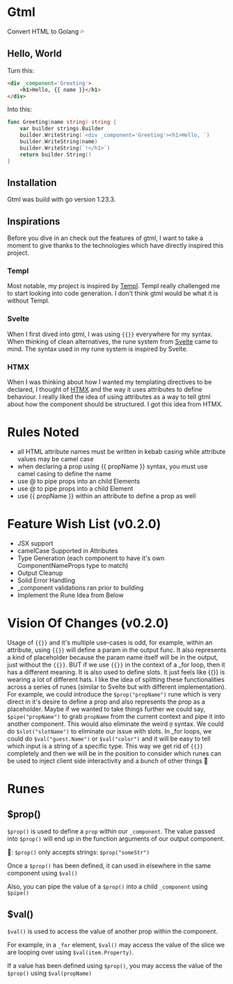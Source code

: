 # Gtml
Convert HTML to Golang 💦

## Hello, World
Turn this:
```html
<div _component='Greeting'>
    <h1>Hello, {{ name }}</h1>
</div>
```

Into this:
```go
func Greeting(name string) string {
    var builder strings.Builder
    builder.WriteString(`<div _component='Greeting'><h1>Hello, `)
    builder.WriteString(name)
    builder.WriteString(`!</h1>`)
    return builder.String()
}
```

## Installation
Gtml was build with go version 1.23.3. 

## Inspirations
Before you dive in an check out the features of gtml, I want to take a moment to give thanks to the technologies which have directly inspired this project.

### Templ
Most notable, my project is inspired by [Templ](https://templ.guide). Templ really challenged me to start looking into code generation. I don't think gtml would be what it is without Templ.

### Svelte
When I first dived into gtml, I was using `{{}}` everywhere for my syntax. When thinking of clean alternatives, the rune system from [Svelte](https://svelte.dev/) came to mind. The syntax used in my rune system is inspired by Svelte.

### HTMX
When I was thinking about how I wanted my templating directives to be declared, I thought of [HTMX](https://htmx.org/) and the way it uses attributes to define behaviour. I really liked the idea of using attributes as a way to tell gtml about how the component should be structured. I got this idea from HTMX.






# Rules Noted
- all HTML attribute names must be written in kebab casing while attribute values may be camel case
- when declaring a prop using {{ propName }} syntax, you must use camel casing to define the name
- use @ to pipe props into an child Elements
- use @ to pipe props into a child Element
- use {{ propName }} within an attribute to define a prop as well

# Feature Wish List (v0.2.0)
- JSX <SingleTag/> support
- camelCase Supported in Attributes
- Type Generation (each component to have it's own ComponentNameProps type to match)
- Output Cleanup
- Solid Error Handling
- _component validations ran prior to building
- Implement the Rune Idea from Below

# Vision Of Changes (v0.2.0)
Usage of `{{}}` and it's multiple use-cases is odd, for example, within an attribute, using `{{}}` will define a param in the output func. It also represents a kind of placeholder because the param name itself will be in the output, just without the `{{}}`. BUT if we use `{{}}` in the context of a _for loop, then it has a different meaning. It is also used to define slots. It just feels like {{}} is wearing a lot of different hats. I like the idea of splitting these functionalities across a series of runes (similar to Svelte but with different implementation). For example, we could introduce the `$prop("propName")` rune which is very direct in it's desire to define a prop and also represents the prop as a placeholder. Maybe if we wanted to take things further we could say, `$pipe("propName")` to grab `propName` from the current context and pipe it into another component. This would also eliminate the weird `@` syntax. We could do `$slot("slotName")` to eliminate our issue with slots. In _for loops, we could do `$val("guest.Name")` or `$val("color")` and it will be easy to tell which input is a string of a specific type. This way we get rid of `{{}}` completely and then we will be in the position to consider which runes can be used to inject client side interactivity and a bunch of other things 🦄


# Runes

## $prop()
`$prop()` is used to define a `prop` within our `_component`. The value passed into `$prop()` will end up in the function arguments of our output component.

🚨: `$prop()` only accepts strings: `$prop("someStr")`

Once a `$prop()` has been defined, it can used in elsewhere in the same component using `$val()`

Also, you can pipe the value of a `$prop()` into a child `_component` using `$pipe()`


## $val()
`$val()` is used to access the value of another prop within the component.

For example, in a `_for` element, `$val()` may access the value of the slice we are looping over using `$val(item.Property)`.

If a value has been defined using `$prop()`, you may access the value of the `$prop()` using `$val(propName)`
